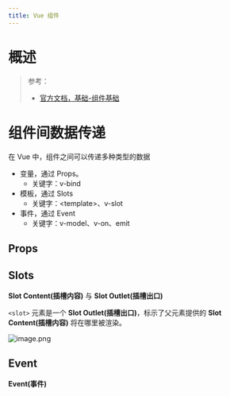 ```yaml
---
title: Vue 组件
---
```


# 概述

> 参考：
> 
> - [官方文档，基础-组件基础](https://cn.vuejs.org/guide/essentials/component-basics.html)

# 组件间数据传递

在 Vue 中，组件之间可以传递多种类型的数据

- 变量，通过 Props。
  - 关键字：v-bind
- 模板，通过 Slots
  - 关键字：\<template>、v-slot
- 事件，通过 Event
  - 关键字：v-model、v-on、emit

## Props

## Slots

**Slot Content(插槽内容)** 与 **Slot Outlet(插槽出口)**

`<slot>` 元素是一个 **Slot Outlet(插槽出口)**，标示了父元素提供的 **Slot Content(插槽内容)** 将在哪里被渲染。

![image.png](https://notes-learning.oss-cn-beijing.aliyuncs.com/bigg4rx374wdctrg/1669263120268-c5d8e233-599c-4779-b9b0-3bcb15e9ff2a.png)

## Event

**Event(事件)**